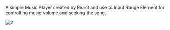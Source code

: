 A simple Music Player
created by React and use to Input Range Element for controlling music volume and seeking the song.

![2](https://github.com/fariidlotfi/simple-music-player/assets/138003177/508665e8-980e-465e-b470-3a8225157c2c)
